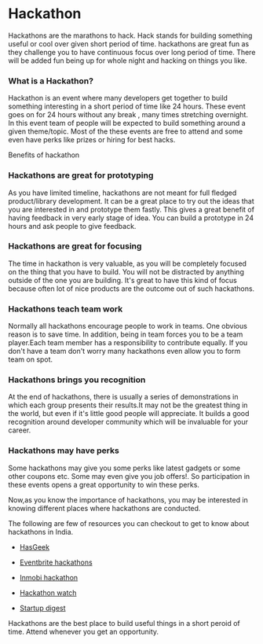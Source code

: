 # Hackathon
Hackathons are the marathons to hack. Hack stands for building something useful or cool over given short period of time. hackathons are great fun as they challenge you to have continuous focus over long period of time. There will be added fun being up for whole night and hacking on things you like.


### What is a Hackathon?
Hackathon is an event where many developers get together to build something interesting in a short period of time like 24 hours. These event goes on for 24 hours without any break , many times stretching overnight. In this event team of people will be expected to build something around a given theme/topic. Most of the these events are free to attend and some even have perks like prizes or hiring for best hacks.


Benefits of hackathon

### Hackathons are great for prototyping
As you have limited timeline, hackathons are not meant for full fledged product/library development. It can be a great place to try out the ideas that you are interested in and prototype them fastly. This gives a great benefit of having feedback in very early stage of idea. You can build a prototype in 24 hours and ask people to give feedback.

### Hackathons are great for focusing
The time in hackathon is very valuable, as you will be completely focused on the thing that you have to build. You will not be distracted by anything outside of the one you are building. It's great to have this kind of focus because often lot of nice products are the outcome out of such hackathons.

### Hackathons teach team work
Normally all hackathons encourage people to work in teams. One obvious reason is to save time. In addition, being in team forces you to be a team player.Each team member has a responsibility to contribute equally. If you don't have a team don't worry many hackathons even allow you to form team on spot.

### Hackathons brings you recognition
At the end of hackathons, there is usually a series of demonstrations in which each group presents their results.It may not be the greatest thing in the world, but even if it's little good people will appreciate. It builds a good recognition around developer community which will be invaluable for your career.

### Hackathons may have perks
Some hackathons may give you some perks like latest gadgets or some other coupons etc. Some may even give you job offers!. So participation in these events opens a great opportunity to win these perks.

Now,as you know the importance of hackathons, you may be interested in knowing different places where hackathons are conducted.

The following are few of resources you can checkout to get to know about hackathons in India.

* [HasGeek](https://hacknight.in/)

* [Eventbrite hackathons](http://www.eventbrite.com/)

* [Inmobi hackathon](http://technology.inmobi.com/events/)

* [Hackathon watch](https://twitter.com/HackathonWatch)

* [Startup digest](https://www.startupdigest.com/)


Hackathons are the best place to build useful things in a short peroid of time. Attend whenever you get an opportunity.













